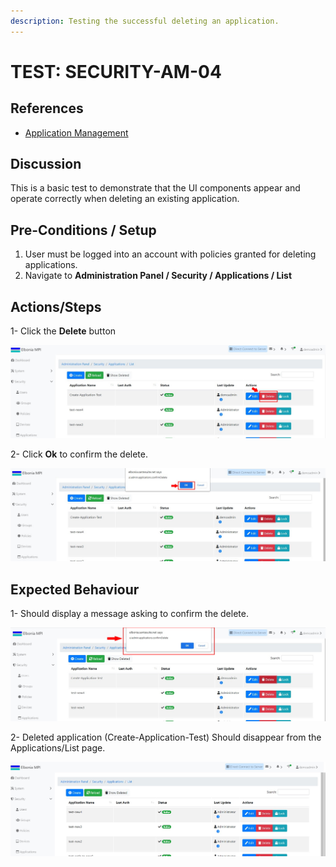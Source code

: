 ```yaml
---
description: Testing the successful deleting an application.
---
```


# TEST: SECURITY-AM-04

## References

* [Application Management](broken-reference)

## Discussion

This is a basic test to demonstrate that the UI components appear and operate correctly when deleting an existing application.

## Pre-Conditions / Setup

1. User must be logged into an account with policies granted for deleting applications.
2. Navigate to **Administration Panel / Security / Applications / List**



## Actions/Steps

1- Click the **Delete** button

![](<../../../../../../../../.gitbook/assets/14 (1).jpg>)

2- Click  **Ok** to confirm the delete.

![](<../../../../../../../../.gitbook/assets/16 (1).jpg>)

## Expected Behaviour

1- Should display a message asking to confirm the delete.

![](<../../../../../../../../.gitbook/assets/15 (2).jpg>)

2- Deleted application (Create-Application-Test) Should disappear from the Applications/List page.

![](<../../../../../../../../.gitbook/assets/17 (1).jpg>)
